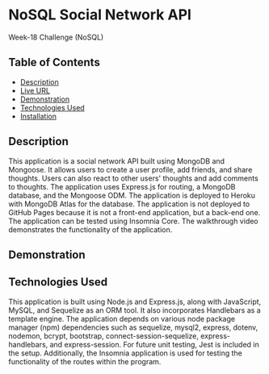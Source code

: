# NoSQL Social Network API

Week-18 Challenge (NoSQL)

## Table of Contents

- [Description](#description)
- [Live URL](#live-url)
- [Demonstration](#demonstration)
- [Technologies Used](#technologies-used)
- [Installation](#installation)

## Description

This application is a social network API built using MongoDB and Mongoose. It allows users to create a user profile, add friends, and share thoughts. Users can also react to other users' thoughts and add comments to thoughts. The application uses Express.js for routing, a MongoDB database, and the Mongoose ODM. The application is deployed to Heroku with MongoDB Atlas for the database. The application is not deployed to GitHub Pages because it is not a front-end application, but a back-end one. The application can be tested using Insomnia Core. The walkthrough video demonstrates the functionality of the application.

## Demonstration

## Technologies Used

This application is built using Node.js and Express.js, along with JavaScript, MySQL, and Sequelize as an ORM tool. It also incorporates Handlebars as a template engine. The application depends on various node package manager (npm) dependencies such as sequelize, mysql2, express, dotenv, nodemon, bcrypt, bootstrap, connect-session-sequelize, express-handlebars, and express-session. For future unit testing, Jest is included in the setup. Additionally, the Insomnia application is used for testing the functionality of the routes within the program.
